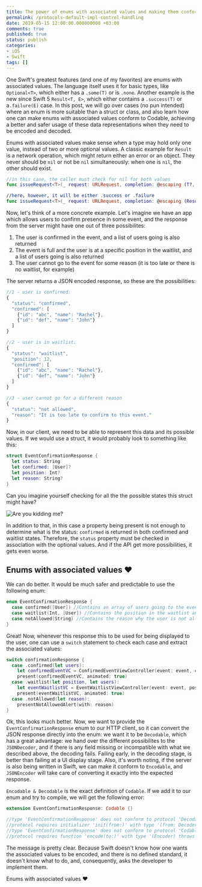 ```yaml
---
title: The power of enums with associated values and making them conform to Codable
permalink: /protocols-default-impl-control-handling
date: 2019-05-15 12:00:00.000000000 +03:00
comments: true
published: true
status: publish
categories:
- iOS
- Swift
tags: []
---
```


One Swift's greatest features (and one of my favorites) are enums with associated values. The language itself uses it for basic types, like `Optional<T>`, which either has a `.some(T)` or is `.none`. Another example is the new since Swift 5 `Result<T, E>`, which either contains a `.success(T)` or a`.failure(E)` case. In this post, we will go over cases (no pun intended) where an enum is more suitable than a struct or class, and also learn how one can make enums with associated values conform to Codable, achieving a better and safer usage of these data representations when they need to be encoded and decoded.

Enums with associated values make sense when a type may hold only one value, instead of two or more optional values. A classic example for `Result` is a network operation, which might return either an error or an object. They never should be `nil` or not be `nil` simultaneously: when one is `nil`, the other should exist.

```swift
//in this case, the caller must check for nil for both values
func issueRequest<T>(_ request: URLRequest, completion: @escaping (T?, Error?) -> Void)

//here, however, it will be either .success or .failure
func issueRequest<T>(_ request: URLRequest, completion: @escaping (Result<T, Error>) -> Void)
```

Now, let's think of a more concrete example. Let's imagine we have an app which allows users to confirm presence in some event, and the response from the server might have one out of three possibilites:

1. The user is confirmed in the event, and a list of users going is also returned
2. The event is full and the user is at a specific position in the waitlist, and a list of users going is also returned
3. The user cannot go to the event for some reason (it is too late or there is no waitlist, for example)

The server returns a JSON encoded response, so these are the possibilities:

```javascript
//1 - user is confirmed:
{
  "status": "confirmed",
  "confirmed": [
    {"id": "abc", "name": "Rachel"},
    {"id": "def", "name": "John"}
  ]
}

//2 - user is in waitlist:
{
  "status": "waitlist",
  "position": 12,
  "confirmed": [
    {"id": "abc", "name": "Rachel"},
    {"id": "def", "name": "John"}
  ]
}

//3 - user cannot go for a different reason
{
  "status": "not allowed",
  "reason": "It is too late to confirm to this event."
}
```

Now, in our client, we need to be able to represent this data and its possible values. If we would use a struct, it would probably look to something like this:

```swift
struct EventConfirmationResponse {
  let status: String
  let confirmed: [User]?
  let position: Int?
  let reason: String?
}
```

Can you imagine yourself checking for all the the possible states this struct might have?

![Are you kidding me?](https://i.imgflip.com/3118zn.jpg)

In addition to that, in this case a property being present is not enough to determine what is the status: `confirmed` is returned in both confirmed and waitlist states. Therefore, the `status` property must be checked in association with the optional values. And if the API get more possibilities, it gets even worse.

## Enums with associated values ❤️

We can do better. It would be much safer and predictable to use the following enum:

```swift
enum EventConfirmationResponse {
  case confirmed([User]) //Contains an array of users going to the event
  case waitlist(Int, [User]) //Contains the position in the waitlist and
  case notAllowed(String) //Contains the reason why the user is not allowed
}
```

Great! Now, whenever this response this to be used for being displayed to the user, one can use a `switch` statement to check each case and extract the associated values:

```swift
switch confirmationResponse {
  case .confirmed(let users):
    let confirmedEventVC = ConfirmedEventViewController(event: event, confirmed: users)
    present(confirmedEventVC, animated: true)
  case .waitlist(let position, let users):
    let eventWaitlistVC = EventWaitlistViewController(event: event, position: position, confirmed: users)
    present(eventWaitlistVC, animated: true)
  case .notAllowed(let reason):
    presentNotAllowedAlert(with: reason)
}
```

Ok, this looks much better. Now, we want to provide the `EventConfirmationResponse` enum to our HTTP client, so it can convert the JSON response directly into the enum: we want it to be `Decodable`, which has a great advantage: we hand over the different possibilites to the `JSONDecoder`, and if there is any field missing or incompatible with what we described above, the decoding fails. Failing early, in the decoding stage, is better than failing at a UI display stage. Also, it's worth noting, if the server is also being written in Swift, we can make it conform to `Encodable`, and `JSONEncoder` will take care of converting it exactly into the expected response.

`Encodable & Decodable` is the exact definition of `Codable`. If we add it to our enum and try to compile, we will get the following error:

```swift
extension EventConfirmationResponse: Codable {}

//type 'EventConfirmationResponse' does not conform to protocol 'Decodable'
//protocol requires initializer 'init(from:)' with type '(from: Decoder)'
//type 'EventConfirmationResponse' does not conform to protocol 'Codable'
//protocol requires function 'encode(to:)' with type '(Encoder) throws -> ()'
```

The message is pretty clear. Because Swift doesn't know how one wants the associated values to be encoded, and there is no defined standard, it doesn't know what to do, and, consequently, asks the developer to implement them.

Enums with associated values ❤️
